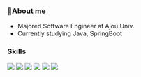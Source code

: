 ### :man_with_gua_pi_mao:About me

- Majored Software Engineer at Ajou Univ.
- Currently studying Java, SpringBoot

### Skills
<div align=left> 
  <img src="https://img.shields.io/badge/java-007396?style=for-the-badge&logo=java&logoColor=white">
  <img src="https://img.shields.io/badge/spring-6DB33F?style=for-the-badge&logo=spring&logoColor=white">
  <img src="https://img.shields.io/badge/jpa-DAA520?style=for-the-badge&logo=jpa&logoColor=white"> 
<!--   <img src="https://img.shields.io/badge/mysql-4479A1?style=for-the-badge&logo=mysql&logoColor=white">  -->
<!--   <img src="https://img.shields.io/badge/html5-E34F26?style=for-the-badge&logo=html5&logoColor=white"> -->
<!--   <img src="https://img.shields.io/badge/react-61DAFB?style=for-the-badge&logo=react&logoColor=black"> -->
<!--   <img src="https://img.shields.io/badge/JSP-F7DF1E?style=for-the-badge&logo=javascript&logoColor=black"> -->
<!--   <img src="https://img.shields.io/badge/css-1572B6?style=for-the-badge&logo=css3&logoColor=white">  -->
<!--   <img src="https://img.shields.io/badge/Python-3776AB?style=for-the-badge&logo=python&logoColor=white"> -->
  <img src="https://img.shields.io/badge/Jenkins-D24939?style=for-the-badge&logo=Jenkins&logoColor=white">
<!--   <img src="https://img.shields.io/badge/Anroid-3DDC84?style=for-the-badge&logo=Android&logoColor=black"> -->
  <img src="https://img.shields.io/badge/linux-FCC624?style=for-the-badge&logo=linux&logoColor=black"> 
  <img src="https://img.shields.io/badge/AWS-232F3E?style=for-the-badge&logo=amazonaws&logoColor=white"> 
</div>
